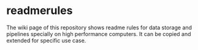# readmerules
The wiki page of this repository shows readme rules for data storage and pipelines specially on high performance computers.
It can be copied and extended for specific use case.
